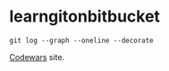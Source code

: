 # learngitonbitbucket

```
git log --graph --oneline --decorate
```

[Codewars](https://www.codewars.com/) site.
